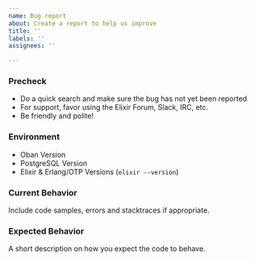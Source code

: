 ```yaml
---
name: Bug report
about: Create a report to help us improve
title: ''
labels: ''
assignees: ''

---
```


### Precheck

- Do a quick search and make sure the bug has not yet been reported
- For support, favor using the Elixir Forum, Slack, IRC, etc.
- Be friendly and polite!

### Environment

- Oban Version
- PostgreSQL Version
- Elixir & Erlang/OTP Versions (`elixir --version`)

### Current Behavior

Include code samples, errors and stacktraces if appropriate.

### Expected Behavior

A short description on how you expect the code to behave.
